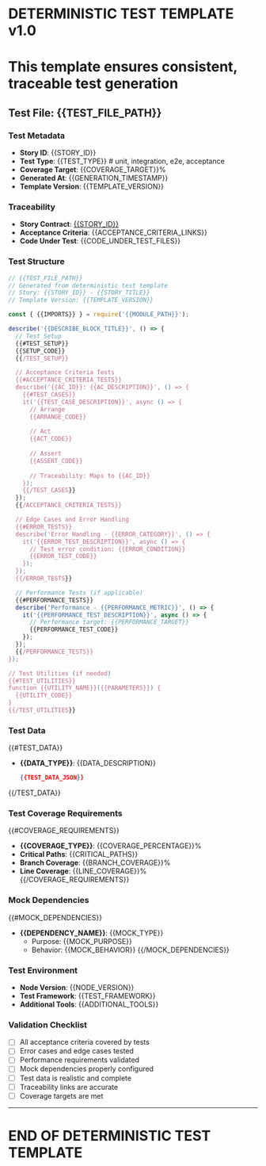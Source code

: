 # DETERMINISTIC TEST TEMPLATE v1.0
# This template ensures consistent, traceable test generation

## Test File: {{TEST_FILE_PATH}}

### Test Metadata
- **Story ID**: {{STORY_ID}}
- **Test Type**: {{TEST_TYPE}}  # unit, integration, e2e, acceptance
- **Coverage Target**: {{COVERAGE_TARGET}}%
- **Generated At**: {{GENERATION_TIMESTAMP}}
- **Template Version**: {{TEMPLATE_VERSION}}

### Traceability
- **Story Contract**: [{{STORY_ID}}]({{STORY_LINK}})
- **Acceptance Criteria**: {{ACCEPTANCE_CRITERIA_LINKS}}
- **Code Under Test**: {{CODE_UNDER_TEST_FILES}}

### Test Structure

```javascript
// {{TEST_FILE_PATH}}
// Generated from deterministic test template
// Story: {{STORY_ID}} - {{STORY_TITLE}}
// Template Version: {{TEMPLATE_VERSION}}

const { {{IMPORTS}} } = require('{{MODULE_PATH}}');

describe('{{DESCRIBE_BLOCK_TITLE}}', () => {
  // Test Setup
  {{#TEST_SETUP}}
  {{SETUP_CODE}}
  {{/TEST_SETUP}}

  // Acceptance Criteria Tests
  {{#ACCEPTANCE_CRITERIA_TESTS}}
  describe('{{AC_ID}}: {{AC_DESCRIPTION}}', () => {
    {{#TEST_CASES}}
    it('{{TEST_CASE_DESCRIPTION}}', async () => {
      // Arrange
      {{ARRANGE_CODE}}
      
      // Act
      {{ACT_CODE}}
      
      // Assert
      {{ASSERT_CODE}}
      
      // Traceability: Maps to {{AC_ID}}
    });
    {{/TEST_CASES}}
  });
  {{/ACCEPTANCE_CRITERIA_TESTS}}

  // Edge Cases and Error Handling
  {{#ERROR_TESTS}}
  describe('Error Handling - {{ERROR_CATEGORY}}', () => {
    it('{{ERROR_TEST_DESCRIPTION}}', async () => {
      // Test error condition: {{ERROR_CONDITION}}
      {{ERROR_TEST_CODE}}
    });
  });
  {{/ERROR_TESTS}}

  // Performance Tests (if applicable)
  {{#PERFORMANCE_TESTS}}
  describe('Performance - {{PERFORMANCE_METRIC}}', () => {
    it('{{PERFORMANCE_TEST_DESCRIPTION}}', async () => {
      // Performance target: {{PERFORMANCE_TARGET}}
      {{PERFORMANCE_TEST_CODE}}
    });
  });
  {{/PERFORMANCE_TESTS}}
});

// Test Utilities (if needed)
{{#TEST_UTILITIES}}
function {{UTILITY_NAME}}({{PARAMETERS}}) {
  {{UTILITY_CODE}}
}
{{/TEST_UTILITIES}}
```

### Test Data
{{#TEST_DATA}}
- **{{DATA_TYPE}}**: {{DATA_DESCRIPTION}}
  ```json
  {{TEST_DATA_JSON}}
  ```
{{/TEST_DATA}}

### Test Coverage Requirements
{{#COVERAGE_REQUIREMENTS}}
- **{{COVERAGE_TYPE}}**: {{COVERAGE_PERCENTAGE}}%
- **Critical Paths**: {{CRITICAL_PATHS}}
- **Branch Coverage**: {{BRANCH_COVERAGE}}%
- **Line Coverage**: {{LINE_COVERAGE}}%
{{/COVERAGE_REQUIREMENTS}}

### Mock Dependencies
{{#MOCK_DEPENDENCIES}}
- **{{DEPENDENCY_NAME}}**: {{MOCK_TYPE}}
  - Purpose: {{MOCK_PURPOSE}}
  - Behavior: {{MOCK_BEHAVIOR}}
{{/MOCK_DEPENDENCIES}}

### Test Environment
- **Node Version**: {{NODE_VERSION}}
- **Test Framework**: {{TEST_FRAMEWORK}}
- **Additional Tools**: {{ADDITIONAL_TOOLS}}

### Validation Checklist
- [ ] All acceptance criteria covered by tests
- [ ] Error cases and edge cases tested
- [ ] Performance requirements validated
- [ ] Mock dependencies properly configured
- [ ] Test data is realistic and complete
- [ ] Traceability links are accurate
- [ ] Coverage targets are met

---
# END OF DETERMINISTIC TEST TEMPLATE
